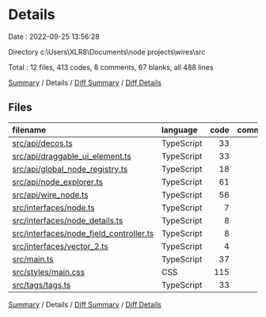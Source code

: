 # Details

Date : 2022-09-25 13:56:28

Directory c:\\Users\\XLR8\\Documents\\node projects\\wires\\src

Total : 12 files,  413 codes, 8 comments, 67 blanks, all 488 lines

[Summary](results.md) / Details / [Diff Summary](diff.md) / [Diff Details](diff-details.md)

## Files
| filename | language | code | comment | blank | total |
| :--- | :--- | ---: | ---: | ---: | ---: |
| [src/api/decos.ts](/src/api/decos.ts) | TypeScript | 33 | 1 | 6 | 40 |
| [src/api/draggable_ui_element.ts](/src/api/draggable_ui_element.ts) | TypeScript | 33 | 5 | 5 | 43 |
| [src/api/global_node_registry.ts](/src/api/global_node_registry.ts) | TypeScript | 18 | 0 | 5 | 23 |
| [src/api/node_explorer.ts](/src/api/node_explorer.ts) | TypeScript | 61 | 1 | 6 | 68 |
| [src/api/wire_node.ts](/src/api/wire_node.ts) | TypeScript | 56 | 0 | 8 | 64 |
| [src/interfaces/node.ts](/src/interfaces/node.ts) | TypeScript | 7 | 0 | 0 | 7 |
| [src/interfaces/node_details.ts](/src/interfaces/node_details.ts) | TypeScript | 8 | 0 | 2 | 10 |
| [src/interfaces/node_field_controller.ts](/src/interfaces/node_field_controller.ts) | TypeScript | 8 | 0 | 0 | 8 |
| [src/interfaces/vector_2.ts](/src/interfaces/vector_2.ts) | TypeScript | 4 | 0 | 0 | 4 |
| [src/main.ts](/src/main.ts) | TypeScript | 37 | 1 | 11 | 49 |
| [src/styles/main.css](/src/styles/main.css) | CSS | 115 | 0 | 18 | 133 |
| [src/tags/tags.ts](/src/tags/tags.ts) | TypeScript | 33 | 0 | 6 | 39 |

[Summary](results.md) / Details / [Diff Summary](diff.md) / [Diff Details](diff-details.md)